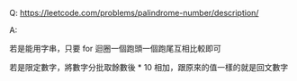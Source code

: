 Q: https://leetcode.com/problems/palindrome-number/description/

A:

若是能用字串，只要 for 迴圈一個跑頭一個跑尾互相比較即可

若是限定數字，將數字分批取餘數後 * 10 相加，跟原來的值一樣的就是回文數字